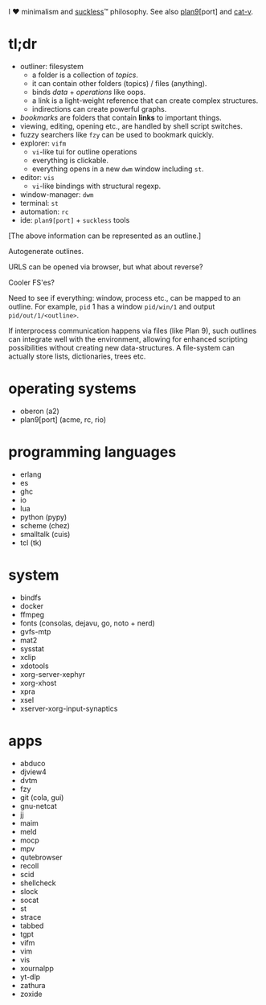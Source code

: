 I ❤ minimalism and [suckless](https://suckless.org/)™ philosophy. See also
[plan9](https://plan9.io/plan9/)[port] and [cat-v](https://doc.cat-v.org/).

# tl;dr

* outliner: filesystem
  * a folder is a collection of *topics*.
  * it can contain other folders (topics) / files (anything).
  * binds *data* + *operations* like oops.
  * a link is a light-weight reference that can create complex structures.
  * indirections can create powerful graphs.
* *bookmarks* are folders that contain **links** to important things.
* viewing, editing, opening etc., are handled by shell script switches.
* fuzzy searchers like `fzy` can be used to bookmark quickly.
* explorer: `vifm`
  * `vi`-like tui for outline operations
  * everything is clickable.
  * everything opens in a new `dwm` window including `st`.
* editor: `vis`
  * `vi`-like bindings with structural regexp.
* window-manager: `dwm`
* terminal: `st`
* automation: `rc`
* ide: `plan9[port]` + `suckless` tools

[The above information can be represented as an outline.]

Autogenerate outlines.

URLS can be opened via browser, but what about reverse?

Cooler FS'es?

Need to see if everything: window, process etc., can be mapped to an outline.
For example, `pid` 1 has a window `pid/win/1` and output `pid/out/1/<outline>`.

If interprocess communication happens via files (like Plan 9), such outlines
can integrate well with the environment, allowing for enhanced scripting
possibilities without creating new data-structures. A file-system can actually
store lists, dictionaries, trees etc.

# operating systems

* oberon (a2)
* plan9[port] (acme, rc, rio)

# programming languages

* erlang
* es
* ghc
* io
* lua
* python (pypy)
* scheme (chez)
* smalltalk (cuis)
* tcl (tk)

# system

* bindfs
* docker
* ffmpeg
* fonts (consolas, dejavu, go, noto + nerd)
* gvfs-mtp
* mat2
* sysstat
* xclip
* xdotools
* xorg-server-xephyr
* xorg-xhost
* xpra
* xsel
* xserver-xorg-input-synaptics

# apps

* abduco
* djview4
* dvtm
* fzy
* git (cola, gui)
* gnu-netcat
* jj
* maim
* meld
* mocp
* mpv
* qutebrowser
* recoll
* scid
* shellcheck
* slock
* socat
* st
* strace
* tabbed
* tgpt
* vifm
* vim
* vis
* xournalpp
* yt-dlp
* zathura
* zoxide

